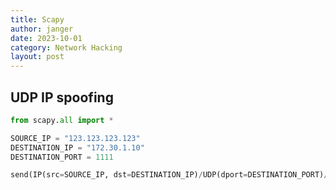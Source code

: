 ```yaml
---
title: Scapy
author: janger
date: 2023-10-01
category: Network Hacking
layout: post
---
```


## UDP IP spoofing

~~~ python
from scapy.all import *

SOURCE_IP = "123.123.123.123"
DESTINATION_IP = "172.30.1.10"
DESTINATION_PORT = 1111

send(IP(src=SOURCE_IP, dst=DESTINATION_IP)/UDP(dport=DESTINATION_PORT)/Raw(load="abc"))
~~~
